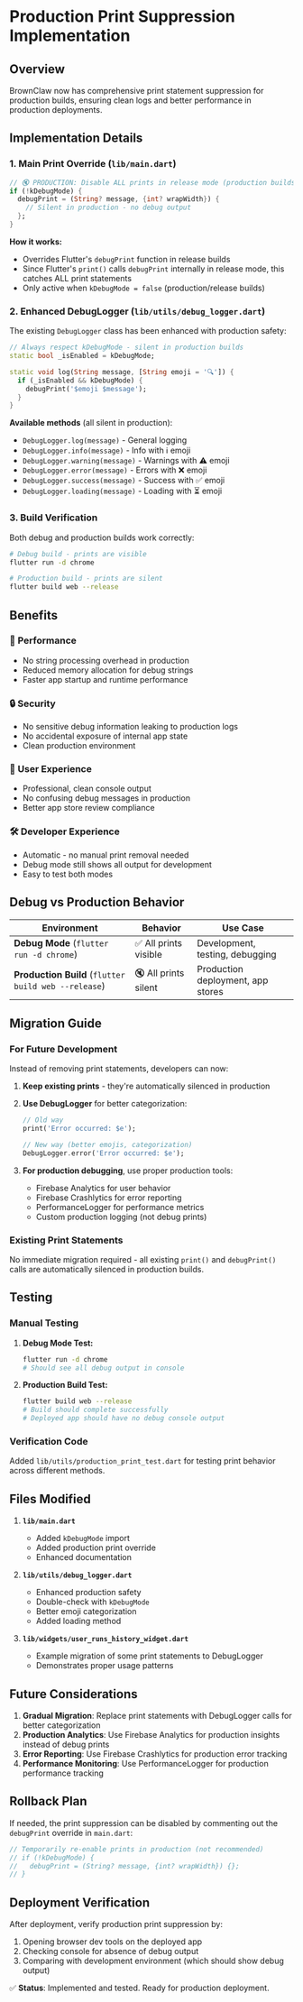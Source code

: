 # Production Print Suppression Implementation

## Overview
BrownClaw now has comprehensive print statement suppression for production builds, ensuring clean logs and better performance in production deployments.

## Implementation Details

### 1. Main Print Override (`lib/main.dart`)
```dart
// 🔇 PRODUCTION: Disable ALL prints in release mode (production builds)
if (!kDebugMode) {
  debugPrint = (String? message, {int? wrapWidth}) {
    // Silent in production - no debug output
  };
}
```

**How it works:**
- Overrides Flutter's `debugPrint` function in release builds
- Since Flutter's `print()` calls `debugPrint` internally in release mode, this catches ALL print statements
- Only active when `kDebugMode = false` (production/release builds)

### 2. Enhanced DebugLogger (`lib/utils/debug_logger.dart`)
The existing `DebugLogger` class has been enhanced with production safety:

```dart
// Always respect kDebugMode - silent in production builds
static bool _isEnabled = kDebugMode;

static void log(String message, [String emoji = '🔍']) {
  if (_isEnabled && kDebugMode) {
    debugPrint('$emoji $message');
  }
}
```

**Available methods** (all silent in production):
- `DebugLogger.log(message)` - General logging
- `DebugLogger.info(message)` - Info with ℹ️ emoji
- `DebugLogger.warning(message)` - Warnings with ⚠️ emoji
- `DebugLogger.error(message)` - Errors with ❌ emoji
- `DebugLogger.success(message)` - Success with ✅ emoji
- `DebugLogger.loading(message)` - Loading with ⏳ emoji

### 3. Build Verification
Both debug and production builds work correctly:

```bash
# Debug build - prints are visible
flutter run -d chrome

# Production build - prints are silent
flutter build web --release
```

## Benefits

### 🚀 Performance
- No string processing overhead in production
- Reduced memory allocation for debug strings
- Faster app startup and runtime performance

### 🔒 Security
- No sensitive debug information leaking to production logs
- No accidental exposure of internal app state
- Clean production environment

### 👥 User Experience
- Professional, clean console output
- No confusing debug messages in production
- Better app store review compliance

### 🛠️ Developer Experience
- Automatic - no manual print removal needed
- Debug mode still shows all output for development
- Easy to test both modes

## Debug vs Production Behavior

| Environment | Behavior | Use Case |
|-------------|----------|----------|
| **Debug Mode** (`flutter run -d chrome`) | ✅ All prints visible | Development, testing, debugging |
| **Production Build** (`flutter build web --release`) | 🔇 All prints silent | Production deployment, app stores |

## Migration Guide

### For Future Development
Instead of removing print statements, developers can now:

1. **Keep existing prints** - they're automatically silenced in production
2. **Use DebugLogger** for better categorization:
   ```dart
   // Old way
   print('Error occurred: $e');
   
   // New way (better emojis, categorization)
   DebugLogger.error('Error occurred: $e');
   ```

3. **For production debugging**, use proper production tools:
   - Firebase Analytics for user behavior
   - Firebase Crashlytics for error reporting
   - PerformanceLogger for performance metrics
   - Custom production logging (not debug prints)

### Existing Print Statements
No immediate migration required - all existing `print()` and `debugPrint()` calls are automatically silenced in production builds.

## Testing

### Manual Testing
1. **Debug Mode Test:**
   ```bash
   flutter run -d chrome
   # Should see all debug output in console
   ```

2. **Production Build Test:**
   ```bash
   flutter build web --release
   # Build should complete successfully
   # Deployed app should have no debug console output
   ```

### Verification Code
Added `lib/utils/production_print_test.dart` for testing print behavior across different methods.

## Files Modified

1. **`lib/main.dart`**
   - Added `kDebugMode` import
   - Added production print override
   - Enhanced documentation

2. **`lib/utils/debug_logger.dart`**
   - Enhanced production safety
   - Double-check with `kDebugMode`
   - Better emoji categorization
   - Added loading method

3. **`lib/widgets/user_runs_history_widget.dart`**
   - Example migration of some print statements to DebugLogger
   - Demonstrates proper usage patterns

## Future Considerations

1. **Gradual Migration**: Replace print statements with DebugLogger calls for better categorization
2. **Production Analytics**: Use Firebase Analytics for production insights instead of debug prints
3. **Error Reporting**: Use Firebase Crashlytics for production error tracking
4. **Performance Monitoring**: Use PerformanceLogger for production performance tracking

## Rollback Plan
If needed, the print suppression can be disabled by commenting out the `debugPrint` override in `main.dart`:

```dart
// Temporarily re-enable prints in production (not recommended)
// if (!kDebugMode) {
//   debugPrint = (String? message, {int? wrapWidth}) {};
// }
```

## Deployment Verification

After deployment, verify production print suppression by:
1. Opening browser dev tools on the deployed app
2. Checking console for absence of debug output
3. Comparing with development environment (which should show debug output)

✅ **Status**: Implemented and tested. Ready for production deployment.